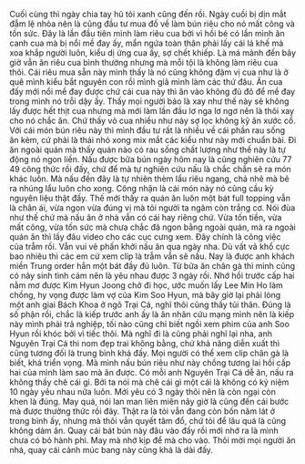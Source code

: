 Cuối cùng thì ngày chia tay hũ tỏi xanh cũng đến rồi. Ngày cuối bị dịn mắt đẫm lệ nhòa nên là cũng đầu tư mua đồ về làm bún riêu cho nó mất công và tốn sức. Đây là lần đầu tiên mình làm riêu cua bởi vì hồi bé có lần mình ăn canh cua mà bị nổi mề đay ấy, mẩn ngứa toàn thân phải lấy cái lá khế mà xoa khắp người luôn, kiểu dị ứng cua ấy, sợ chết khiếp. Là má mảnh đến bây giờ vẫn ăn riêu cua bình thường nhưng mà mỗi tội là không làm riêu cua thôi. Cái riêu mua sẵn này mình thấy là nó cũng không đậm vị cua như là ở quê mình kiểu bắt nguyên con rồi mình giã mình làm các thứ đâu. Ăn cua đấy mới nổi mề đay được chứ cái cua này thì ăn vào không đủ đô để mề đay trong mình nó trỗi dậy ấy. Thấy mọi người bảo là xay như thế này sẽ không lấy được hết thịt cua nhưng mà mới làm lần đầu lơ nga lơ ngơ nên là thôi xay cho nó chắc ăn. Chứ thấy vỏ cua nhiều như này sợ lọc không kỹ ăn xước cổ. Với cái món bún riêu này thì mình đầu tư rất là nhiều về cái phần rau sống ăn kèm, cứ phải là thái nhỏ xong mix mắt các kiểu như này mới chuẩn bài. Đi ăn ngoài quán mà thấy quán nào có rau sống chất lượng như thế này là tự động nó ngon liền. Nấu được bữa bún ngày hôm nay là cũng nghiên cứu 77 49 công thức rồi đấy, chứ để mà tự nghiên cứu nấu là chắc chắn sẽ ra món khác luôn. Mà nấu đến đây là tự nhiên thèm lẩu riêu ngang, chả nhẽ mà bê ra nhúng lẩu luôn cho xong. Công nhận là cái món này nó cũng cầu kỳ nguyên liệu thật đấy. Thế mới thấy ra quán ăn luôn một bát full topping vẫn là chân ái, vừa ngon vừa đúng vị mà tỏi người ta ngâm còn trắng cơ. Nói đùa như thế chứ mà nấu ăn ở nhà vẫn có cái hay riêng chứ. Vừa tốn tiền, vừa mất công, vừa tốn sức mà chưa chắc đã ngon bằng ngoài quán, mà ra ngoài quán ăn thì lấy đâu video cho các cục cưng xem. Đây chính là công việc của trẫm rồi. Vẫn vui vẻ phấn khởi nấu ăn qua ngày nha. Dù vất vả khổ cực bao nhiêu thì các em cứ xem clip là trẫm vẫn sẽ nấu. Nay là được anh khách miền Trung order hẳn một bát đầy đủ luôn. Từ bữa ăn chân gà thì mình cũng có nảy sinh tình cảm nên là yêu nhau được 3 ngày rồi. Nhớ hồi trước cấp hai nằm mơ được Kim Hyun Joong chở đi học, ước muốn lấy Lee Min Ho làm chồng, hy vọng được làm vợ của Kim Soo Hyun, mà bây giờ lại phải lòng một anh giai Bách Khoa ở ngõ Trại Cá, nghĩ thôi cũng thấy tủi thân. Đúng là số phận rồi, chắc là kiếp trước anh ấy là ân nhân cứu mạng mình nên là kiếp này mình phải trả nghiệp, tối nào cũng chỉ biết ngồi xem phim của anh Soo Hyun rồi khóc bởi vì tiếc thôi. Mà nghĩ đi là cũng phải nghĩ lại nha, anh Nguyên Trại Cá thì nom đẹp trai không bằng, chứ khả năng diễn xuất thì cũng tương đối là trung bình khá đấy. Mọi người có thể xem clip chân gà là biết, khá triển vọng. Mà mình nấu bún riêu như này chồng tương lai hồi cấp hai của mình làm sao mà ăn được. Có mỗi anh Nguyên Trại Cá dễ ăn, nấu ra không thấy chê cái gì. Bởi ta nói mà chê cái gì một cái là không có kỷ niệm 10 ngày yêu nhau nữa luôn. Mới yêu có 3 ngày thôi nên là còn ngại còn khen là đúng. May quá, nói lan man liên miên nãy giờ là cũng đến cái bước mà được thưởng thức rồi đây. Thật ra là tỏi vẫn đang còn bốn năm lát ở trong bình ấy, nhưng mà thôi vẫn quyết tâm đổ, chứ tỏi để lâu quá là cũng không dám ăn. Quay cái bát bún này đâu vào đấy rồi mới nhớ ra là mình chưa có bỏ hành phi. May mà nhớ kịp để mà cho vào. Thôi mời mọi người ăn nhá, quay cái cảnh múc bang này cũng khá là dài đấy.